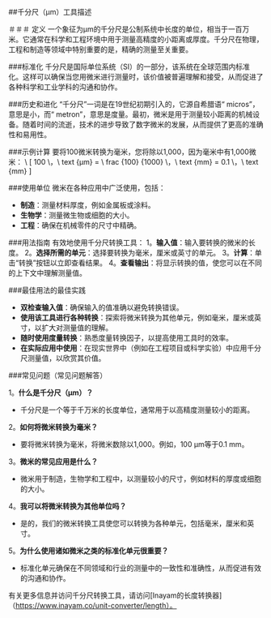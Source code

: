 ##千分尺（µm）工具描述

＃＃＃ 定义
一个象征为µm的千分尺是公制系统中长度的单位，相当于一百万米。它通常在科学和工程环境中用于测量高精度的小距离或厚度。千分尺在物理，工程和制造等领域中特别重要的是，精确的测量至关重要。

###标准化
千分尺是国际单位系统（SI）的一部分，该系统在全球范围内标准化。这样可以确保当您用微米进行测量时，该价值被普遍理解和接受，从而促进了各种科学和工业学科的沟通和协作。

###历史和进化
“千分尺”一词是在19世纪初期引入的，它源自希腊语“ micros”，意思是小，而“ metron”，意思是度量。最初，微米是用于测量较小距离的机械设备。随着时间的流逝，技术的进步导致了数字微米的发展，从而提供了更高的准确性和易用性。

###示例计算
要将100微米转换为毫米，您将除以1,000，因为毫米中有1,000微米：
\ [
100 \，\ text {µm} = \ frac {100} {1000} \，\ text {mm} = 0.1 \，\ text {mm}
\]

###使用单位
微米在各种应用中广泛使用，包括：
-  **制造**：测量材料厚度，例如金属板或涂料。
-  **生物学**：测量微生物或细胞的大小。
-  **工程**：确保在机械零件的尺寸中精确。

###用法指南
有效地使用千分尺转换工具：
1。**输入值**：输入要转换的微米的长度。
2。**选择所需的单元**：选择要转换为毫米，厘米或英寸的单元。
3。**计算**：单击“转换”按钮以立即查看结果。
4。**查看输出**：将显示转换的值，使您可以在不同的上下文中理解测量值。

###最佳用法的最佳实践
-  **双检查输入值**：确保输入的值准确以避免转换错误。
-  **使用该工具进行各种转换**：探索将微米转换为其他单元，例如毫米，厘米或英寸，以扩大对测量值的理解。
-  **随时使用度量转换**：熟悉度量转换因子，以提高使用工具时的效率。
-  **在实际应用中使用**：在现实世界中（例如在工程项目或科学实验）中应用千分尺测量值，以欣赏其价值。

###常见问题（常见问题解答）

1。**什么是千分尺（µm）？**
- 千分尺是一个等于千万米的长度单位，通常用于以高精度测量较小的距离。

2。**如何将微米转换为毫米？**
- 要将微米转换为毫米，将微米数除以1,000。例如，100 µm等于0.1 mm。

3。**微米的常见应用是什么？**
- 微米用于制造，生物学和工程中，以测量较小的尺寸，例如材料的厚度或细胞的大小。

4。**我可以将微米转换为其他单位吗？**
- 是的，我们的微米转换工具使您可以转换为各种单元，包括毫米，厘米和英寸。

5。**为什么使用诸如微米之类的标准化单元很重要？**
- 标准化单元确保在不同领域和行业的测量中的一致性和准确性，从而促进有效的沟通和协作。

有关更多信息并访问千分尺转换工具，请访问[Inayam的长度转换器]（https://www.inayam.co/unit-converter/length）。